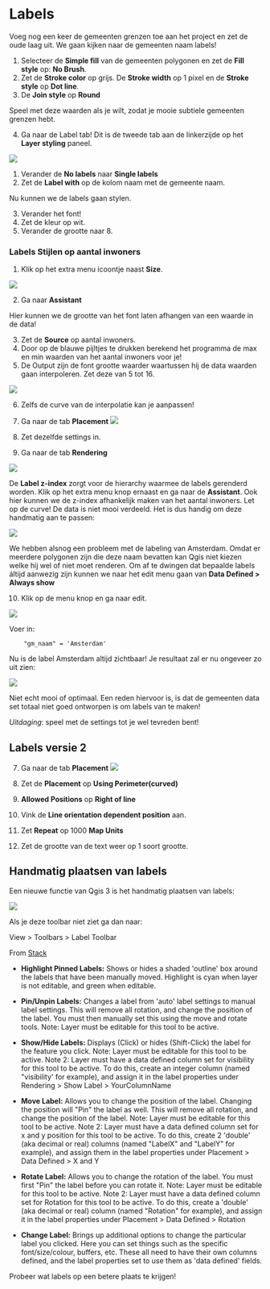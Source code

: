 # Labels

Voeg nog een keer de gemeenten grenzen toe aan het project en zet de oude laag uit. We gaan kijken naar de gemeenten naam labels! 

1. Selecteer de **Simple fill** van de gemeenten polygonen en zet de **Fill style** op: **No Brush**.
2. Zet de **Stroke color** op grijs. De **Stroke width** op 1 pixel en de **Stroke style** op **Dot line**. 
3. De **Join style** op **Round**

Speel met deze waarden als je wilt, zodat je mooie subtiele gemeenten grenzen hebt. 

4. Ga naar de Label tab! Dit is de tweede tab aan de linkerzijde op het **Layer styling** paneel. 

![](./img/tabs.png)

1. Verander de **No labels** naar **Single labels**
2. Zet de **Label with** op de kolom naam met de gemeente naam. 

Nu kunnen we de labels gaan stylen. 

3. Verander het font!
4. Zet de kleur op wit. 
5. Verander de grootte naar 8. 

### Labels Stijlen op aantal inwoners

1. Klik op het extra menu icoontje naast **Size**.

![](./img/size_menu.png)

2. Ga naar **Assistant**

Hier kunnen we de grootte van het font laten afhangen van een waarde in de data!

3. Zet de **Source** op aantal inwoners. 
4. Door op de blauwe pijltjes te drukken berekend het programma de max en min waarden van het aantal inwoners voor je! 
5. De Output zijn de font grootte waarder waartussen hij de data waarden gaan interpoleren. Zet deze van 5 tot 16. 

![](.img/curve.png)

6. Zelfs de curve van de interpolatie kan je aanpassen! 

7. Ga naar de tab **Placement**
![](./img/placement.png)

8. Zet dezelfde settings in. 
9. Ga naar de tab **Rendering**

![](./img/rendering.png)

De **Label z-index** zorgt voor de hierarchy waarmee de labels gerenderd worden. Klik op het extra menu knop ernaast en ga naar de  **Assistant**.
Ook hier kunnen we de z-index afhankelijk maken van het aantal inwoners. 
Let op de curve! De data is niet mooi verdeeld. Het is dus handig om deze handmatig aan te passen:

![](./img/curve_2.png)

We hebben alsnog een probleem met de labeling van Amsterdam. Omdat er meerdere polygonen zijn die deze naam bevatten kan Qgis niet kiezen welke hij wel of niet moet renderen. 
Om af te dwingen dat bepaalde labels áltijd aanwezig zijn kunnen we naar het edit menu gaan van **Data Defined > Always show**

10. Klik op de menu knop en ga naar edit.

![](./img/data_Defined.png)

Voer in:

        "gm_naam" = 'Amsterdam'

Nu is de label Amsterdam altijd zichtbaar! Je resultaat zal er nu ongeveer zo uit zien: 


![](./img/slechte_labels.png)

Niet echt mooi of optimaal. Een reden hiervoor is, is dat de gemeenten data set totaal niet goed ontworpen is om labels van te maken! 

*Uitdaging*: speel met de settings tot je wel tevreden bent! 


## Labels versie 2

7. Ga naar de tab **Placement**
![](./img/placement.png)

8. Zet de **Placement** op **Using Perimeter(curved)**
9. **Allowed Positions** op **Right of line**
10. Vink de **Line orientation dependent position** aan.
11. Zet **Repeat** op 1000 **Map Units**

12. Zet de grootte van de text weer op 1 soort grootte. 

## Handmatig plaatsen van labels

Een nieuwe functie van Qgis 3 is het handmatig plaatsen van labels:

![](./img/label_placement.png)

Als je deze toolbar niet ziet ga dan naar:

View > Toolbars > Label Toolbar

From [Stack](https://gis.stackexchange.com/questions/67408/how-does-manual-label-placement-in-qgis-1-9-work/67546#67546)

* **Highlight Pinned Labels:** Shows or hides a shaded 'outline' box around the labels that have been manually moved. Highlight is cyan when layer is not editable, and green when editable.

* **Pin/Unpin Labels:** Changes a label from 'auto' label settings to manual label settings. This will remove all rotation, and change the position of the label. You must then manually set this using the move and rotate tools. Note: Layer must be editable for this tool to be active.

* **Show/Hide Labels:** Displays (Click) or hides (Shift-Click) the label for the feature you click. Note: Layer must be editable for this tool to be active. Note 2: Layer must have a data defined column set for visibility for this tool to be active. To do this, create an integer column (named "visibility' for example), and assign it in the label properties under Rendering > Show Label > YourColumnName

* **Move Label:** Allows you to change the position of the label. Changing the position will "Pin" the label as well. This will remove all rotation, and change the position of the label. Note: Layer must be editable for this tool to be active. Note 2: Layer must have a data defined column set for x and y position for this tool to be active. To do this, create 2 'double' (aka decimal or real) columns (named "LabelX" and "LabelY" for example), and assign them in the label properties under Placement > Data Defined > X and Y

* **Rotate Label:** Allows you to change the rotation of the label. You must first "Pin" the label before you can rotate it. Note: Layer must be editable for this tool to be active. Note 2: Layer must have a data defined column set for Rotation for this tool to be active. To do this, create a 'double' (aka decimal or real) column (named "Rotation" for example), and assign it in the label properties under Placement > Data Defined > Rotation

* **Change Label:** Brings up additional options to change the particular label you clicked. Here you can set things such as the specific font/size/colour, buffers, etc. These all need to have their own columns defined, and the label properties set to use them as 'data defined' fields.

Probeer wat labels op een betere plaats te krijgen!